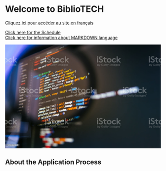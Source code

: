 # Welcome to BiblioTECH
[Cliquez ici pour accéder au site en français](https://claraturp.github.io/Website_Test/index-fr.html) <br>


[Click here for the Schedule](https://claraturp.github.io/Website_Test/schedule.html) <br>
[Click here for information about MARKDOWN language](https://claraturp.github.io/Website_Test/markdown.html)


![coding image](https://github.com/ClaraTurp/Website_Test/blob/gh-pages/assets/images/istockphoto-1291641896-1024x1024.jpg)

## About the Application Process

